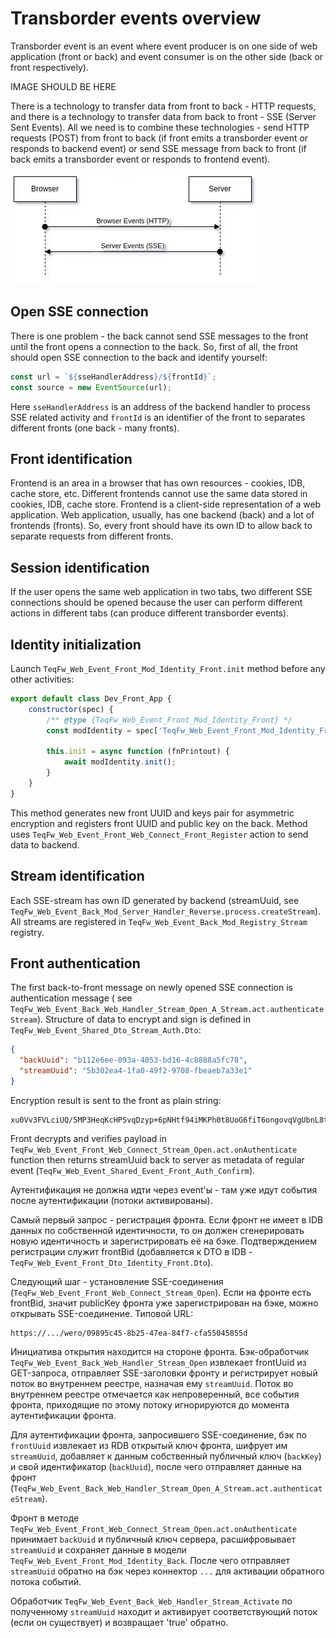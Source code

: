 # Transborder events overview

Transborder event is an event where event producer is on one side of web application (front or back) and event consumer
is on the other side (back or front respectively).

IMAGE SHOULD BE HERE

There is a technology to transfer data from front to back - HTTP requests, and there is a technology to transfer data
from back to front - SSE (Server Sent Events). All we need is to combine these technologies - send HTTP requests (POST)
from front to back (if front emits a transborder event or responds to backend event) or send SSE message from back to
front (if back emits a transborder event or responds to frontend event).

![POST and SSE](img/overview_post_sse.webp)

## Open SSE connection

There is one problem - the back cannot send SSE messages to the front until the front opens a connection to the back.
So, first of all, the front should open SSE connection to the back and identify yourself:

```js
const url = `${sseHandlerAddress}/${frontId}`;
const source = new EventSource(url);
```

Here `sseHandlerAddress` is an address of the backend handler to process SSE related activity and `frontId` is an
identifier of the front to separates different fronts (one back - many fronts).

## Front identification

Frontend is an area in a browser that has own resources - cookies, IDB, cache store, etc. Different frontends cannot use
the same data stored in cookies, IDB, cache store. Frontend is a client-side representation of a web application. Web
application, usually, has one backend (back) and a lot of frontends (fronts). So, every front should have its own ID to
allow back to separate requests from different fronts.

## Session identification

If the user opens the same web application in two tabs, two different SSE connections should be opened because the user
can perform different actions in different tabs (can produce different transborder events).

## Identity initialization

Launch `TeqFw_Web_Event_Front_Mod_Identity_Front.init` method before any other activities:

```js
export default class Dev_Front_App {
    constructor(spec) {
        /** @type {TeqFw_Web_Event_Front_Mod_Identity_Front} */
        const modIdentity = spec['TeqFw_Web_Event_Front_Mod_Identity_Front$'];

        this.init = async function (fnPrintout) {
            await modIdentity.init();
        }
    }
}
```

This method generates new front UUID and keys pair for asymmetric encryption and registers front UUID and public key on
the back. Method uses `TeqFw_Web_Event_Front_Web_Connect_Front_Register` action to send data to backend.

## Stream identification

Each SSE-stream has own ID generated by backend (streamUuid,
see `TeqFw_Web_Event_Back_Mod_Server_Handler_Reverse.process.createStream`). All streams are registered
in `TeqFw_Web_Event_Back_Mod_Registry_Stream` registry.

## Front authentication

The first back-to-front message on newly opened SSE connection is authentication message (
see `TeqFw_Web_Event_Back_Web_Handler_Stream_Open_A_Stream.act.authenticateStream`). Structure of data to encrypt
and sign is defined in `TeqFw_Web_Event_Shared_Dto_Stream_Auth.Dto`:

```json
{
  "backUuid": "b112e6ee-093a-4053-bd16-4c8888a5fc78",
  "streamUuid": "5b302ea4-1fa0-49f2-9708-fbeaeb7a33e1"
}
```

Encryption result is sent to the front as plain string:

```text
xu0Vv3FVLciUQ/5MP3HeqKcHPSvqDzyp+6pNHtf94iMKPh0t8UoG6fiT6ongovqVgUbnL8t5FVRTTFVDtCNp6iS2tcY6TJrBZj+xhHwtt/amoQq2q4Jy5MKxmoJqFhtGcgKd6akVk9WrwDcKBScjkJPN10bUFPbGCVj5j3/QIwp0P5VzRJrE3pj1HNDWG4pOPXnFPjdGgDy5
```

Front decrypts and verifies payload in `TeqFw_Web_Event_Front_Web_Connect_Stream_Open.act.onAuthenticate` function then
returns streamUuid back to server as metadata of regular event (`TeqFw_Web_Event_Shared_Event_Front_Auth_Confirm`).

Аутентификация не должна идти через event'ы - там уже идут события после аутентификации (потоки активированы).

Самый первый запрос - регистрация фронта. Если фронт не имеет в IDB данных по собственной идентичности, то он должен
сгенерировать новую идентичность и зарегистрировать её на бэке. Подтверждением регистрации служит frontBid (добавляется
к DTO в IDB - `TeqFw_Web_Event_Front_Dto_Identity_Front.Dto`).

Следующий шаг - установление SSE-соединения (`TeqFw_Web_Event_Front_Web_Connect_Stream_Open`). Если на фронте есть
frontBid, значит publicKey фронта уже зарегистрирован на бэке, можно открывать SSE-соединение. Типовой URL:

```text
https://.../wero/09895c45-8b25-47ea-84f7-cfa55045855d
```

Инициатива открытия находится на стороне фронта. Бэк-обработчик `TeqFw_Web_Event_Back_Web_Handler_Stream_Open`
извлекает frontUuid из GET-запроса, отправляет SSE-заголовки фронту и регистрирует новый поток во внутреннем реестре,
назначая ему `streamUuid`. Поток во внутреннем реестре отмечается как непроверенный, все события фронта, приходящие по
этому потоку игнорируются до момента аутентификации фронта.

Для аутентификации фронта, запросившего SSE-соединение, бэк по `frontUuid` извлекает из RDB открытый ключ
фронта, шифрует им `streamUuid`, добавляет к данным собственный публичный ключ (`backKey`) и свой
идентификатор (`backUuid`), после чего отправляет данные на
фронт (`TeqFw_Web_Event_Back_Web_Handler_Stream_Open_A_Stream.act.authenticateStream`).

Фронт в методе `TeqFw_Web_Event_Front_Web_Connect_Stream_Open.act.onAuthenticate` принимает `backUuid` и публичный ключ
сервера, расшифровывает `streamUuid` и сохраняет данные в модели `TeqFw_Web_Event_Front_Mod_Identity_Back`. После чего
отправляет `streamUuid` обратно на бэк через коннектор `...` для активации обратного потока событий.

Обработчик `TeqFw_Web_Event_Back_Web_Handler_Stream_Activate` по полученному `streamUuid` находит и активирует
соответствующий поток (если он существует) и возвращает 'true' обратно.
